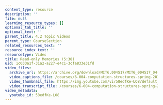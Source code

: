 ```yaml
---
content_type: resource
description: ''
file: null
learning_resource_types: []
optional_tab_title: ''
optional_text: ''
parent_title: 4.2 Topic Videos
parent_type: CourseSection
related_resources_text: ''
resource_index_text: ''
resourcetype: Video
title: Read-only Memories (5:38)
uid: 1c033a1f-31a2-a227-e4c1-3cfa833e31fd
video_files:
  archive_url: https://archive.org/download/MIT6.004S17/MIT6_004S17_04-02-07_300k.mp4
  video_captions_file: /courses/6-004-computation-structures-spring-2017/9f0d0d420d9b54818e6f234c076a669b_58edfKe-LO8.vtt
  video_thumbnail_file: https://img.youtube.com/vi/58edfKe-LO8/default.jpg
  video_transcript_file: /courses/6-004-computation-structures-spring-2017/ed703e22096db6b3066871f60adc8835_58edfKe-LO8.pdf
video_metadata:
  youtube_id: 58edfKe-LO8
---
```

